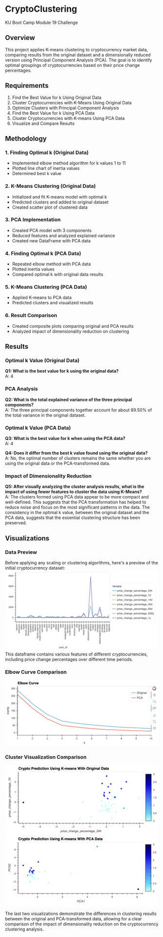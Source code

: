 # CryptoClustering
KU Boot Camp Module 19 Challenge

## Overview
This project applies K-means clustering to cryptocurrency market data, comparing results from the original dataset and a dimensionally reduced version using Principal Component Analysis (PCA). The goal is to identify optimal groupings of cryptocurrencies based on their price change percentages.

## Requirements

1. Find the Best Value for k Using Original Data
2. Cluster Cryptocurrencies with K-Means Using Original Data
3. Optimize Clusters with Principal Component Analysis
4. Find the Best Value for k Using PCA Data
5. Cluster Cryptocurrencies with K-means Using PCA Data
6. Visualize and Compare Results

## Methodology

### 1. Finding Optimal k (Original Data)
- Implemented elbow method algorithm for k values 1 to 11
- Plotted line chart of inertia values
- Determined best k value

### 2. K-Means Clustering (Original Data)
- Initialized and fit K-means model with optimal k
- Predicted clusters and added to original dataset
- Created scatter plot of clustered data

### 3. PCA Implementation
- Created PCA model with 3 components
- Reduced features and analyzed explained variance
- Created new DataFrame with PCA data

### 4. Finding Optimal k (PCA Data)
- Repeated elbow method with PCA data
- Plotted inertia values
- Compared optimal k with original data results

### 5. K-Means Clustering (PCA Data)
- Applied K-means to PCA data
- Predicted clusters and visualized results

### 6. Result Comparison
- Created composite plots comparing original and PCA results
- Analyzed impact of dimensionality reduction on clustering

## Results

### Optimal k Value (Original Data)
**Q1: What is the best value for k using the original data?**<br>
A: 4

### PCA Analysis
**Q2: What is the total explained variance of the three principal components?**<br>
A: The three principal components together account for about 89.50% of the total variance in the original dataset.

### Optimal k Value (PCA Data)
**Q3: What is the best value for k when using the PCA data?**<br>
A: 4

**Q4: Does it differ from the best k value found using the original data?**<br>
A: No, the optimal number of clusters remains the same whether you are using the original data or the PCA-transformed data.

### Impact of Dimensionality Reduction
**Q5: After visually analyzing the cluster analysis results, what is the impact of using fewer features to cluster the data using K-Means?**<br>
A: The clusters formed using PCA data appear to be more compact and well-defined. This suggests that the PCA transformation has helped to reduce noise and focus on the most significant patterns in the data. The consistency in the optimal k value, between the original dataset and the PCA data, suggests that the essential clustering structure has been preserved.

## Visualizations

### Data Preview

Before applying any scaling or clustering algorithms, here's a preview of the initial cryptocurrency dataset:<br>
![Preview of Cryptocurrency DataFrame](images/crypto_df_preview.png)
This dataframe contains various features of different cryptocurrencies, including price change percentages over different time periods.

### Elbow Curve Comparison
![Elbow Curve Comparison](images/elbow_curve_combined.png)

### Cluster Visualization Comparison
![Original Data Cluster](images/crypto_predict_original.png)
![PCA Data Cluster](images/crypto_predict_pca.png)

The last two visualizations demonstrate the differences in clustering results between the original and PCA-transformed data, allowing for a clear comparison of the impact of dimensionality reduction on the cryptocurrency clustering analysis.
